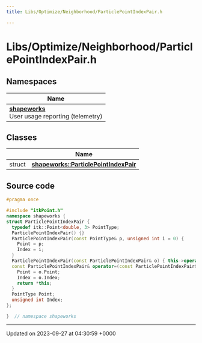```yaml
---
title: Libs/Optimize/Neighborhood/ParticlePointIndexPair.h

---
```


# Libs/Optimize/Neighborhood/ParticlePointIndexPair.h



## Namespaces

| Name           |
| -------------- |
| **[shapeworks](../Namespaces/namespaceshapeworks.md)** <br>User usage reporting (telemetry)  |

## Classes

|                | Name           |
| -------------- | -------------- |
| struct | **[shapeworks::ParticlePointIndexPair](../Classes/structshapeworks_1_1ParticlePointIndexPair.md)**  |




## Source code

```cpp
#pragma once

#include "itkPoint.h"
namespace shapeworks {
struct ParticlePointIndexPair {
  typedef itk::Point<double, 3> PointType;
  ParticlePointIndexPair() {}
  ParticlePointIndexPair(const PointType& p, unsigned int i = 0) {
    Point = p;
    Index = i;
  }
  ParticlePointIndexPair(const ParticlePointIndexPair& o) { this->operator=(o); }
  const ParticlePointIndexPair& operator=(const ParticlePointIndexPair& o) {
    Point = o.Point;
    Index = o.Index;
    return *this;
  }
  PointType Point;
  unsigned int Index;
};

}  // namespace shapeworks
```


-------------------------------

Updated on 2023-09-27 at 04:30:59 +0000
